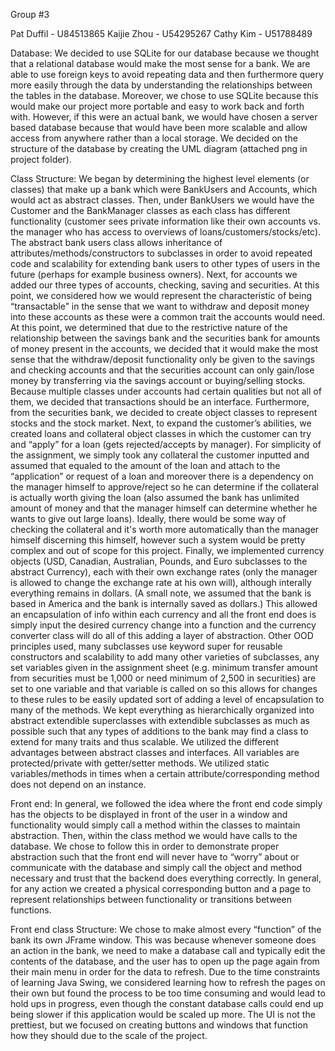 

Group #3

Pat Duffil - U84513865 Kaijie Zhou - U54295267 Cathy Kim - U51788489

Database: We decided to use SQLite for our database because we thought that a relational database would make the most sense for a bank. We are able to use foreign keys to avoid repeating data and then furthermore query more easily through the data by understanding the relationships between the tables in the database. Moreover, we chose to use SQLite because this would make our project more portable and easy to work back and forth with. However, if this were an actual bank, we would have chosen a server based database because that would have been more scalable and allow access from anywhere rather than a local storage. We decided on the structure of the database by creating the UML diagram (attached png in project folder).

Class Structure: We began by determining the highest level elements (or classes) that make up a bank which were BankUsers and Accounts, which would act as abstract classes. Then, under BankUsers we would have the Customer and the BankManager classes as each class has different functionality (customer sees private information like their own accounts vs. the manager who has access to overviews of loans/customers/stocks/etc). The abstract bank users class allows inheritance of attributes/methods/constructors to subclasses in order to avoid repeated code and scalability for extending bank users to other types of users in the future (perhaps for example business owners). Next, for accounts we added our three types of accounts, checking, saving and securities. At this point, we considered how we would represent the characteristic of being “transactable” in the sense that we want to withdraw and deposit money into these accounts as these were a common trait the accounts would need. At this point, we determined that due to the restrictive nature of the relationship between the savings bank and the securities bank for amounts of money present in the accounts, we decided that it would make the most sense that the withdraw/deposit functionality only be given to the savings and checking accounts and that the securities account can only gain/lose money by transferring via the savings account or buying/selling stocks. Because multiple classes under accounts had certain qualities but not all of them, we decided that transactions should be an interface. Furthermore, from the securities bank, we decided to create object classes to represent stocks and the stock market. Next, to expand the customer’s abilities, we created loans and collateral object classes in which the customer can try and “apply” for a loan (gets rejected/accepts by manager). For simplicity of the assignment, we simply took any collateral the customer inputted and assumed that equaled to the amount of the loan and attach to the “application” or request of a loan and moreover there is a dependency on the manager himself to approve/reject so he can determine if the collateral is actually worth giving the loan (also assumed the bank has unlimited amount of money and that the manager himself can determine whether he wants to give out large loans). Ideally, there would be some way of checking the collateral and it's worth more automatically than the manager himself discerning this himself, however such a system would be pretty complex and out of scope for this project. Finally, we implemented currency objects (USD, Canadian, Australian, Pounds, and Euro subclasses to the abstract Currency), each with their own exchange rates (only the manager is allowed to change the exchange rate at his own will), although interally everything remains in dollars. (A small note, we assumed that the bank is based in America and the bank is internally saved as dollars.) This allowed an encapsulation of info within each currency and all the front end does is simply input the desired currency change into a function and the currency converter class will do all of this adding a layer of abstraction. Other OOD principles used, many subclasses use keyword super for reusable constructors and scalability to add many other varieties of subclasses, any set variables given in the assignment sheet (e.g. minimum transfer amount from securities must be 1,000 or need minimum of 2,500 in securities) are set to one variable and that variable is called on so this allows for changes to these rules to be easily updated sort of adding a level of encapsulation to many of the methods. We kept everything as hierarchically organized into abstract extendible superclasses with extendible subclasses as much as possible such that any types of additions to the bank may find a class to extend for many traits and thus scalable. We utilized the different advantages between abstract classes and interfaces. All variables are protected/private with getter/setter methods. We utilized static variables/methods in times when a certain attribute/corresponding method does not depend on an instance.

Front end: In general, we followed the idea where the front end code simply has the objects to be displayed in front of the user in a window and functionality would simply call a method within the classes to maintain abstraction. Then, within the class method we would have calls to the database. We chose to follow this in order to demonstrate proper abstraction such that the front end will never have to “worry” about or communicate with the database and simply call the object and method necessary and trust that the backend does everything correctly. In general, for any action we created a physical corresponding button and a page to represent relationships between functionality or transitions between functions.

Front end class Structure: We chose to make almost every “function” of the bank its own JFrame window. This was because whenever someone does an action in the bank, we need to make a database call and typically edit the contents of the database, and the user has to open up the page again from their main menu in order for the data to refresh. Due to the time constraints of learning Java Swing, we considered learning how to refresh the pages on their own but found the process to be too time consuming and would lead to hold ups in progress, even though the constant database calls could end up being slower if this application would be scaled up more. The UI is not the prettiest, but we focused on creating buttons and windows that function how they should due to the scale of the project.
